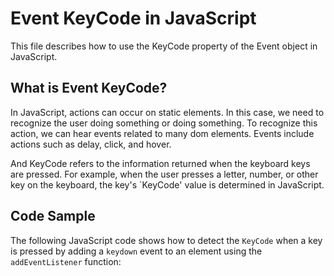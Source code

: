 # Event KeyCode in JavaScript

This file describes how to use the KeyCode property of the Event object in JavaScript.

## What is Event KeyCode?

In JavaScript, actions can occur on static elements. In this case, we need to recognize the user doing something or doing something. To recognize this action, we can hear events related to many dom elements. Events include actions such as delay, click, and hover.

And KeyCode refers to the information returned when the keyboard keys are pressed. For example, when the user presses a letter, number, or other key on the keyboard, the key's `KeyCode' value is determined in JavaScript.

## Code Sample

The following JavaScript code shows how to detect the `KeyCode` when a key is pressed by adding a `keydown` event to an element using the `addEventListener` function:
